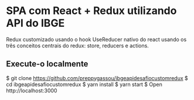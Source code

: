 # SPA com React + Redux utilizando API do IBGE

Redux customizado usando o hook UseReducer nativo do react usando os três conceitos centrais do redux: store, reducers e actions.

## Execute-o localmente

$ git clone https://github.com/preppygassou/ibgeapidesafiocustomredux
$ cd ibgeapidesafiocustomredux
$ yarn install
$ yarn start
$ Open http://localhost:3000
